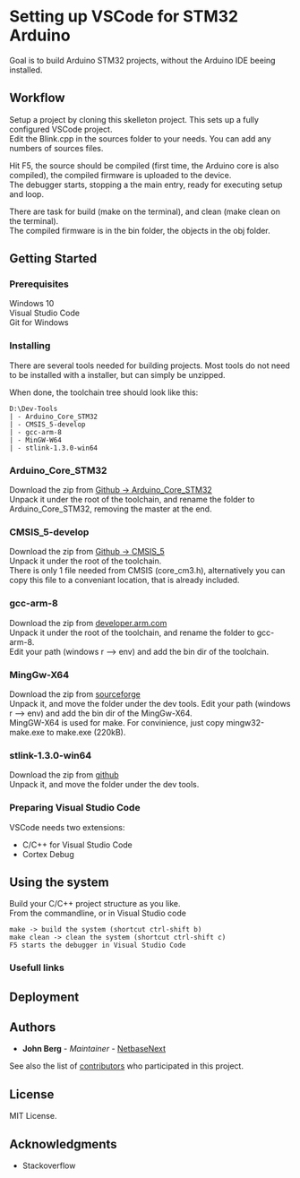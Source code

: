 # Setting up VSCode for STM32 Arduino 
Goal is to build Arduino STM32 projects, without the Arduino IDE beeing installed.  

## Workflow
Setup a project by cloning this skelleton project. This sets up a fully configured VSCode project.  
Edit the Blink.cpp in the sources folder to your needs. You can add any numbers of sources files.  

Hit F5, the source should be compiled (first time, the Arduino core is also compiled), the compiled firmware is uploaded to the device.  
The debugger starts, stopping a the main entry, ready for executing setup and loop.  

There are task for build (make on the terminal), and clean (make clean on the terminal).  
The compiled firmware is in the bin folder, the objects in the obj folder.

## Getting Started

### Prerequisites
Windows 10  
Visual Studio Code  
Git for Windows  

### Installing
There are several tools needed for building projects. Most tools do not need to be installed with a installer, but can simply be unzipped.  

When done, the toolchain tree should look like this:  
```
D:\Dev-Tools
| - Arduino_Core_STM32
| - CMSIS_5-develop
| - gcc-arm-8
| - MinGW-W64
| - stlink-1.3.0-win64
```

### Arduino_Core_STM32

Download the zip from [Github -> Arduino_Core_STM32](https://github.com/stm32duino/Arduino_Core_STM32)  
Unpack it under the root of the toolchain, and rename the folder to Arduino_Core_STM32, removing the master at the end.  

### CMSIS_5-develop
Download the zip from [Github -> CMSIS_5](https://github.com/ARM-software/CMSIS_5)  
Unpack it under the root of the toolchain.  
There is only 1 file needed from CMSIS (core_cm3.h), alternatively you can copy this file to a conveniant location, that is already included.

### gcc-arm-8
Download the zip from [developer.arm.com](https://developer.arm.com/-/media/Files/downloads/gnu-rm/8-2019q3/RC1.1/gcc-arm-none-eabi-8-2019-q3-update-win32.exe?revision=b3eb9c4d-f49f-4694-8928-2084c9f090ac?product=GNU%20Arm%20Embedded%20Toolchain,32-bit,,Windows,8-2019-q3-update)  
Unpack it under the root of the toolchain, and rename the folder to gcc-arm-8.  
Edit your path (windows r --> env) and add the bin dir of the toolchain.  

### MingGw-X64
Download the zip from [sourceforge](https://sourceforge.net/projects/mingw-w64/)  
Unpack it, and move the folder under the dev tools.
Edit your path (windows r --> env) and add the bin dir of the MingGw-X64.  
MingGW-X64 is used for make.  For convinience, just copy mingw32-make.exe to make.exe (220kB).    

### stlink-1.3.0-win64
Download the zip from [github](https://github.com/texane/stlink/releases/tag/1.3.0)  
Unpack it, and move the folder under the dev tools.  

### Preparing Visual Studio Code
VSCode needs two extensions:  
- C/C++ for Visual Studio Code  
- Cortex Debug

## Using the system

Build your C/C++ project structure as you like.  
From the commandline, or in Visual Studio code

```
make -> build the system (shortcut ctrl-shift b)  
make clean -> clean the system (shortcut ctrl-shift c)  
F5 starts the debugger in Visual Studio Code

```

### Usefull links  


## Deployment


## Authors

* **John Berg** - *Maintainer* - [NetbaseNext](https://netbasenext.nl)

See also the list of [contributors](https://github.com/JBerg60/Arduino-VSCode/graphs/contributors) who participated in this project.

## License

MIT License.

## Acknowledgments

* Stackoverflow

